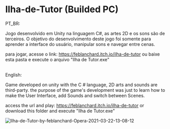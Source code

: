 # Ilha-de-Tutor (Builded PC)

PT_BR:

Jogo desenvolvido em Unity na linguagem C#, as artes 2D e os sons são de terceiros.
O objetivo do desenvolvimento deste jogo foi somente para aprender a interface do usuário, manipular sons e navegar entre cenas.

para jogar, acesse o link: https://feblanchard.itch.io/ilha-de-tutor
ou baixe esta pasta e execute o arquivo "Ilha de Tutor.exe"
<br></br>

English:

Game developed on unity with the C # language, 2D arts and sounds are third-party.
the purpose of the game's development was just to learn how to make the User Interface, add Sounds and switch between Scenes.

access the url and play: https://feblanchard.itch.io/ilha-de-tutor
or download this folder and execute "Ilha de Tutor.exe" 

![Ilha-de-Tutor-by-feblanchard-Opera-2021-03-22-13-08-12](https://user-images.githubusercontent.com/59889267/112021397-04ba7c00-8b10-11eb-9367-8d120dbc7a3e.gif)

